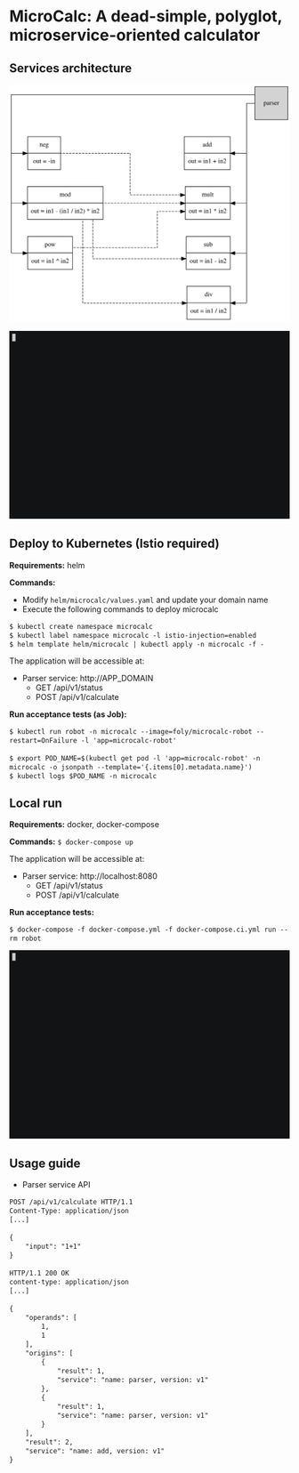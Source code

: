 # MicroCalc: A dead-simple, polyglot, microservice-oriented calculator

## Services architecture

![architecture](diagrams/architecture.svg)

![api](diagrams/api.gif)

## Deploy to Kubernetes (Istio required)

**Requirements:** helm

**Commands:**

- Modify `helm/microcalc/values.yaml` and update your domain name
- Execute the following commands to deploy microcalc
```shell
$ kubectl create namespace microcalc
$ kubectl label namespace microcalc -l istio-injection=enabled
$ helm template helm/microcalc | kubectl apply -n microcalc -f -
```

The application will be accessible at:

- Parser service: http://APP_DOMAIN
    - GET /api/v1/status
    - POST /api/v1/calculate

**Run acceptance tests (as Job):** 

```shell
$ kubectl run robot -n microcalc --image=foly/microcalc-robot --restart=OnFailure -l 'app=microcalc-robot'

$ export POD_NAME=$(kubectl get pod -l 'app=microcalc-robot' -n microcalc -o jsonpath --template='{.items[0].metadata.name}')
$ kubectl logs $POD_NAME -n microcalc
```

## Local run

**Requirements:** docker, docker-compose

**Commands:** `$ docker-compose up`

The application will be accessible at:

- Parser service: http://localhost:8080
    - GET /api/v1/status
    - POST /api/v1/calculate

**Run acceptance tests:**

```shell
$ docker-compose -f docker-compose.yml -f docker-compose.ci.yml run --rm robot
```

![robot](diagrams/robot.gif)

## Usage guide

- Parser service API

```
POST /api/v1/calculate HTTP/1.1
Content-Type: application/json
[...]

{
    "input": "1+1"
}

HTTP/1.1 200 OK
content-type: application/json
[...]

{
    "operands": [
        1,
        1
    ],
    "origins": [
        {
            "result": 1,
            "service": "name: parser, version: v1"
        },
        {
            "result": 1,
            "service": "name: parser, version: v1"
        }
    ],
    "result": 2,
    "service": "name: add, version: v1"
}
```